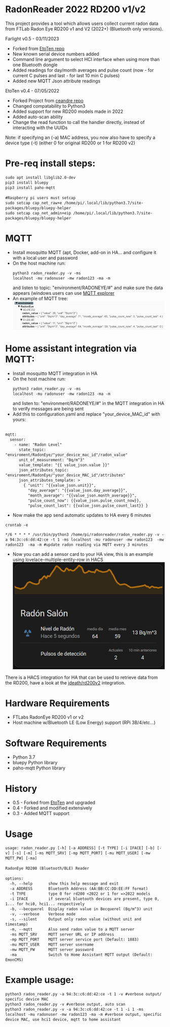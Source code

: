 # RadonReader 2022 RD200 v1/v2

This project provides a tool which allows users collect current radon data from FTLab Radon Eye RD200 v1 and V2 (2022+) (Bluetooth only versions). 

Farlight v0.5 - 03/11/2023
- Forked from [EtoTen repo][EtoTen_repo]
- New known serial device numbers added
- Command line argument to select HCI interface when using more than one Bluetooth dongle
- Added readings for day/month averages and pulse count (now - for current C pulses and last - for last 10 min C pulses)
- Added new MQTT Json attribute readings

EtoTen v0.4 - 07/05/2022
- Forked Project from [ceandre repo][ceandre_repo]
- Changed compatability to Python3 
- Added support for new RD200 models made in 2022
- Added auto-scan ability 
- Change the read function to call the handler directly, instead of interacting with the UUIDs

Note: if specifying an (-a) MAC address, you now also have to specify a device type (-t) (either 0 for original RD200 or 1 for RD200 v2)

# Pre-req install steps:

<pre><code>sudo apt install libglib2.0-dev
pip3 install bluepy
pip3 install paho-mqtt

#Raspberry pi users must setcap
sudo setcap cap_net_raw+e /home/pi/.local/lib/python3.7/site-packages/bluepy/bluepy-helper
sudo setcap cap_net_admin+eip /home/pi/.local/lib/python3.7/site-packages/bluepy/bluepy-helper
</pre></code>

# MQTT

- Install mosquitto MQTT (apt, Docker, add-on in HA... and configure it with a local user and password
- On the host machine run: <pre><code>python3 radon_reader.py -v -ms localhost -mu radonuser -mw radon123  -ma -m</pre></code> and listen to topic:
 "environment/RADONEYE/#" and make sure the data appears (windows users can use [MQTT explorer][mqtt_explorer]
- An example of MQTT tree:
![MQTT tree][mqtt_tree]

# Home assistant integration via MQTT:

- Install mosquitto MQTT integration in HA
- On the host machine run: <pre><code>python3 radon_reader.py -v -ms localhost -mu radonuser -mw radon123  -ma -m</pre></code>  and listen to:
 "environment/RADONEYE/#" in the MQTT integration in HA to verify messages are being sent
- Add this to configuration.yaml and replace "your_device_MAC_id" with yours:
<pre><code>
mqtt:
  sensor:
    - name: "Radon Level"
      state_topic: "enviroment/RadonEye/"your_device_mac_id"/radon_value"
      unit_of_measurement: "Bq/m^3"
      value_template: "{{ value_json.value }}"
      json_attributes_topic: "enviroment/RadonEye/"your_device_MAC_id"/attributes"
      json_attributes_template: >
        { "unit": "{{value_json.unit}}",
          "day_average": "{{value_json.day_average}}",
          "month_average": "{{value_json.month_average}}",
          "pulse_count_now": {{value_json.pulse_count_now}},
          "pulse_count_last": {{value_json.pulse_count_last}} }
</pre></code>

- Now make the app send automatic updates to HA every 6 minutes
 <pre><code>crontab -e</pre></code> 
 <pre><code>*/6 * * * * /usr/bin/python3 /home/pi/radonreader/radon_reader.py -v -a 94:3c:c6:dd:42:ce -t 1 -ms localhost -mu radonuser -mw radon123  -mw radon123  -ma -m #update radon reading via MQTT every 3 minutes</pre></code> 

- Now you can add a sensor card to your HA view, this is an example using lovelace-multiple-entity-row in HACS
![HA Card][ha_card]

There is a HACS integration for HA that can be used to retrieve data from the RD200, have a look at the [jdeath/rd200v2][jdeath_integration] integration.

# Hardware Requirements
- FTLabs RadonEye RD200 v1 or v2
- Host machine w/Bluetooth LE (Low Energy) support (RPi 3B/4/etc...)

# Software Requirements
- Python 3.7
- bluepy Python library
- paho-mqtt Python library

# History
- 0.5 - Forked from [EtoTen][EtoTen_repo] and upgraded
- 0.4 - Forked and modified extensively 
- 0.3 - Added MQTT support

# Usage
<pre><code>usage: radon_reader.py [-h] [-a ADDRESS] [-t TYPE] [-i IFACE] [-b] [-v] [-s] [-m] [-ms MQTT_SRV] [-mp MQTT_PORT] [-mu MQTT_USER] [-mw MQTT_PW] [-ma]

RadonEye RD200 (Bluetooth/BLE) Reader

options:
  -h, --help       show this help message and exit
  -a ADDRESS       Bluetooth Address (AA:BB:CC:DD:EE:FF format)
  -t TYPE          type 0 for rd200 <2022 or 1 for =>2022 models
  -i IFACE         if several bluetooth devices are present, type 0, 1... for hci0, hci1... respectively
  -b, --becquerel  Display radon value in Becquerel (Bq/m^3) unit
  -v, --verbose    Verbose mode
  -s, --silent     Output only radon value (without unit and timestamp)
  -m, --mqtt       Also send radon value to a MQTT server
  -ms MQTT_SRV     MQTT server URL or IP address
  -mp MQTT_PORT    MQTT server service port (Default: 1883)
  -mu MQTT_USER    MQTT server username
  -mw MQTT_PW      MQTT server password
  -ma              Switch to Home Assistant MQTT output (Default: EmonCMS)
</code></pre>

# Example usage:
<pre><code>python3 radon_reader.py -a 94:3c:c6:dd:42:ce -t 1 -v #verbose output/ specific device MAC
python3 radon_reader.py -v #verbose output, auto scan
python3 radon_reader.py -v -a 94:3c:c6:dd:42:ce -t 1 -i 1 -ms localhost -mu radonuser -mw radon123 -ma -m #verbose output, specific device MAC, use hci1 device, mqtt to home assistant
</pre></code>

[//]: # (LINKS)
[mqtt_tree]: https://github.com/farlight1/radonreader/blob/master/assets/MQTT_json_Topic.jpg
[ha_card]: https://github.com/farlight1/radonreader/blob/master/assets/Tarjeta_radon.jpg
[license]: LICENSE
[ceandre_repo]: https://github.com/ceandre/radonreader
[EtoTen_repo]: https://github.com/EtoTen/radonreader
[mqtt_explorer]: https://mqtt-explorer.com/
[jdeath_integration]: https://github.com/jdeath/rd200v2
